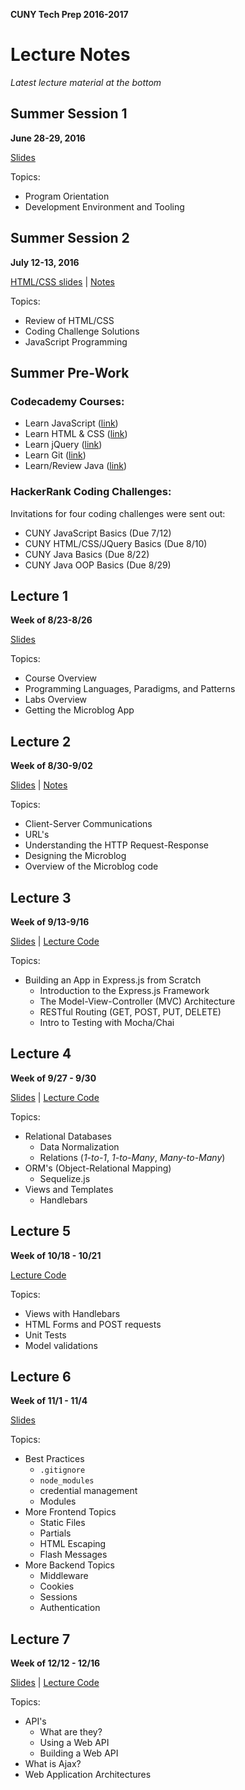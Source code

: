 **CUNY Tech Prep 2016-2017**
# Lecture Notes

_Latest lecture material at the bottom_

## Summer Session 1
**June 28-29, 2016**

[Slides](00.1_2016-06-28/summer_01.pdf)

Topics:

* Program Orientation
* Development Environment and Tooling


## Summer Session 2
**July 12-13, 2016**

[HTML/CSS slides](00.2_2016-07-12/HTML_CSS_Slides.html) |
[Notes](00.2_2016-07-12/javascript-basics.md)

Topics:

* Review of HTML/CSS
* Coding Challenge Solutions
* JavaScript Programming


## Summer Pre-Work

### Codecademy Courses:

* Learn JavaScript ([link](https://www.codecademy.com/learn/javascript))
* Learn HTML & CSS ([link](https://www.codecademy.com/learn/web))
* Learn jQuery ([link](https://www.codecademy.com/learn/jquery))
* Learn Git ([link](../guides/git.md))
* Learn/Review Java ([link](../guides/java.pdf))

### HackerRank Coding Challenges:

Invitations for four coding challenges were sent out:

* CUNY JavaScript Basics (Due 7/12)
* CUNY HTML/CSS/JQuery Basics (Due 8/10)
* CUNY Java Basics (Due 8/22)
* CUNY Java OOP Basics (Due 8/29)



## Lecture 1
**Week of 8/23-8/26**

[Slides](lecture_slides_01.pdf)


Topics:

* Course Overview
* Programming Languages, Paradigms, and Patterns
* Labs Overview
* Getting the Microblog App


## Lecture 2
**Week of 8/30-9/02**

[Slides](lecture_slides_02.pdf) |
[Notes](02/class-notes.md)

Topics:

* Client-Server Communications
* URL's
* Understanding the HTTP Request-Response
* Designing the Microblog
* Overview of the Microblog code

## Lecture 3
**Week of 9/13-9/16**

[Slides](lecture_slides_03.pdf) |
[Lecture Code](https://github.com/medgardo/ctp-lecture-code/tree/master/module-03)

Topics:

* Building an App in Express.js from Scratch
    - Introduction to the Express.js Framework
    - The Model-View-Controller (MVC) Architecture
    - RESTful Routing (GET, POST, PUT, DELETE)
    - Intro to Testing with Mocha/Chai


## Lecture 4
**Week of 9/27 - 9/30**

[Slides](lecture_slides_04.pdf) |
[Lecture Code](https://github.com/medgardo/ctp-lecture-code/tree/master/module-04)

Topics:

* Relational Databases
    - Data Normalization
    - Relations (_1-to-1_, _1-to-Many_, _Many-to-Many_)
* ORM's (Object-Relational Mapping)
    - Sequelize.js
* Views and Templates
    - Handlebars

## Lecture 5
**Week of 10/18 - 10/21**

[Lecture Code](https://github.com/medgardo/ctp-lecture-code/tree/master/module-05)

Topics:

* Views with Handlebars
* HTML Forms and POST requests
* Unit Tests
* Model validations

## Lecture 6
**Week of 11/1 - 11/4**

[Slides](lecture_slides_06.pdf)

Topics:

* Best Practices
    - `.gitignore`
    - `node_modules`
    - credential management
    - Modules
* More Frontend Topics
    - Static Files
    - Partials
    - HTML Escaping
    - Flash Messages
* More Backend Topics
    - Middleware
    - Cookies
    - Sessions
    - Authentication

## Lecture 7
**Week of 12/12 - 12/16**

[Slides](lecture_slides_07.pdf) |
[Lecture Code](https://github.com/medgardo/ctp-lecture-code/tree/master/module-07)

Topics:

* API's
    - What are they?
    - Using a Web API
    - Building a Web API
* What is Ajax?
* Web Application Architectures

